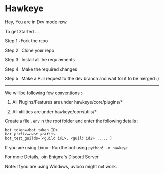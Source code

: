 # Hawkeye
Hey, You are in Dev mode now.

To get Started ... 

Step 1 : Fork the repo

Step 2 : Clone your repo

Step 3 : Install all the requirements

Step 4 : Make the required changes

Step 5 : Make a Pull request to the dev branch and wait for it to be merged :) 

---
We will be following few conventions :-

1. All Plugins/Features are under hawkeye/core/plugins/*

2. All utilities are under hawkeye/core/utils/*


Create a file `.env` in the root folder and enter the following details :

```
bot_token=<bot token ID>
bot_prefix=<Bot prefix>
bot_test_guilds=[<guild id1>, <guild id2> ..... ]
```

If you are using Linux : 
    Run the bot using `python3 -m hawkeye`

For more Details,  join Enigma's Discord Server

Note: If you are using Windows, uvloop might not work. 